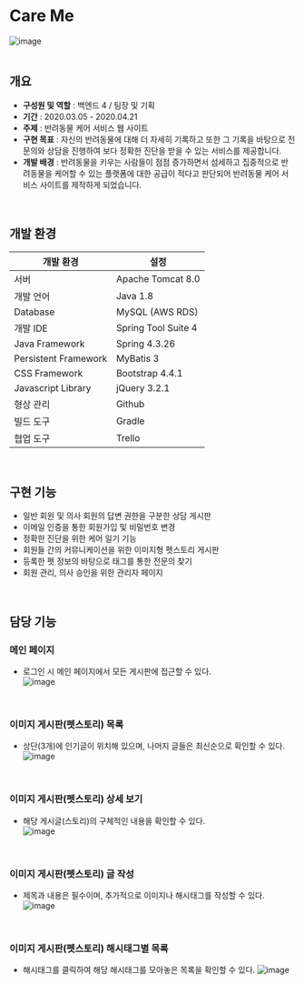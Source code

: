 # Care Me
![image](https://user-images.githubusercontent.com/61612976/116785034-63412580-aad2-11eb-933f-ac7fffa7fa71.png)
<br />
<br />

## 개요
- **구성원 및 역할** : 백엔드 4 / 팀장 및 기획   
- **기간** : 2020.03.05 - 2020.04.21   
- **주제** : 반려동물 케어 서비스 웹 사이트
- **구현 목표** : 자신의 반려동물에 대해 더 자세히 기록하고 또한 그 기록을 바탕으로 전문의와 상담을 진행하여 보다 정확한 진단을 받을 수 있는 서비스를 제공합니다.
- **개발 배경** : 반려동물을 키우는 사람들이 점점 증가하면서 섬세하고 집중적으로 반려동물을 케어할 수 있는 플랫폼에 대한 공급이 적다고 판단되어 반려동물 케어 서비스 사이트를 제작하게 되었습니다.
<br />

## 개발 환경
|개발 환경|설정|
|---|---|
|서버|Apache Tomcat 8.0|
|개발 언어|Java 1.8|
|Database|MySQL (AWS RDS)|
|개발 IDE|Spring Tool Suite 4|
|Java Framework|Spring 4.3.26|
|Persistent Framework|MyBatis 3|
|CSS Framework|Bootstrap 4.4.1|
|Javascript Library|jQuery 3.2.1|
|형상 관리|Github|
|빌드 도구|Gradle|
|협업 도구|Trello|
<br />

## 구현 기능
* 일반 회원 및 의사 회원의 답변 권한을 구분한 상담 게시판
* 이메일 인증을 통한 회원가입 및 비밀번호 변경
* 정확한 진단을 위한 케어 일기 기능
* 회원들 간의 커뮤니케이션을 위한 이미지형 펫스토리 게시판
* 등록한 펫 정보의 바탕으로 태그를 통한 전문의 찾기
* 회원 관리, 의사 승인을 위한 관리자 페이지  
<br />

## 담당 기능
### 메인 페이지
* 로그인 시 메인 페이지에서 모든 게시판에 접근할 수 있다.  
![image](https://user-images.githubusercontent.com/61612976/116785034-63412580-aad2-11eb-933f-ac7fffa7fa71.png)
<br />

### 이미지 게시판(펫스토리) 목록
* 상단(3개)에 인기글이 위치해 있으며, 나머지 글들은 최신순으로 확인할 수 있다.  
![image](https://user-images.githubusercontent.com/61612976/116784670-866ad580-aad0-11eb-9744-ff58cca76d53.png)
<br />

### 이미지 게시판(펫스토리) 상세 보기
* 해당 게시글(스토리)의 구체적인 내용을 확인할 수 있다.  
![image](https://user-images.githubusercontent.com/61612976/116784676-8b2f8980-aad0-11eb-9c30-6dd1473c919d.png)
<br />

### 이미지 게시판(펫스토리) 글 작성  
* 제목과 내용은 필수이며, 추가적으로 이미지나 해시태그를 작성할 수 있다.
![image](https://user-images.githubusercontent.com/61612976/116784663-62a78f80-aad0-11eb-9a20-1832f57d18e8.png)
<br />

### 이미지 게시판(펫스토리) 해시태그별 목록  
* 해시태그를 클릭하여 해당 해시태그를 모아놓은 목록을 확인할 수 있다.
![image](https://user-images.githubusercontent.com/61612976/116784681-8ff43d80-aad0-11eb-8708-7f196d4c4d31.png)
<br />
